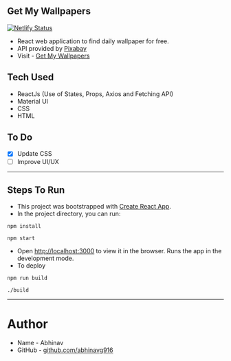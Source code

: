 ## Get My Wallpapers
[![Netlify Status](https://api.netlify.com/api/v1/badges/27d12175-e048-4299-9b56-39c0215d9fe5/deploy-status)](https://app.netlify.com/sites/nostalgic-meninsky-e473bb/deploys)

- React web application to find daily wallpaper for free.
- API provided by [Pixabay](https://pixabay.com/)
- Visit - [Get My Wallpapers]()

## Tech Used

- ReactJs (Use of States, Props, Axios and Fetching API)
- Material UI
- CSS
- HTML

## To Do

- [x] Update CSS
- [ ] Improve UI/UX

---

## Steps To Run

- This project was bootstrapped with [Create React App](https://github.com/facebook/create-react-app).
- In the project directory, you can run:

```
npm install
```

```
npm start
```

- Open [http://localhost:3000](http://localhost:3000) to view it in the browser. Runs the app in the development mode.
- To deploy

```
npm run build
```

```
./build
```

---

# Author

- Name - Abhinav
- GitHub - [github.com/abhinavg916](https://github.com/abhinavg916)
